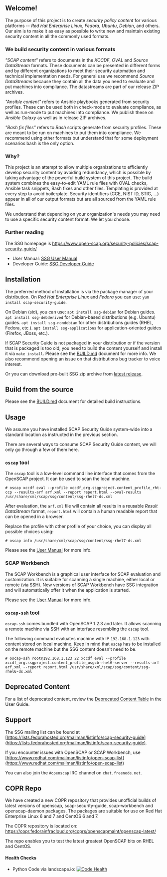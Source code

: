 ## Welcome!
The purpose of this project is to create *security policy content* for various
platforms -- *Red Hat Enterprise Linux*, *Fedora*, *Ubuntu*, *Debian*, and others.
Our aim is to make it as easy as possible to write new and maintain existing
security content in all the commonly used formats.

### We build security content in various formats

*"SCAP content"* refers to documents  in the *XCCDF*, *OVAL* and
*Source DataStream* formats.  These documents can be presented
in different forms and by different organizations to meet their security
automation and technical implementation needs.  For general use we
recommend *Source DataStreams* because they contain all the data you
need to evaluate and put machines into compliance. The datastreams are
part of our release ZIP archives.

*"Ansible content"* refers to Ansible playbooks generated from security
profiles.  These can be used both in check-mode to evaluate compliance,
as well as run-mode to put machines into compliance.  We publish these
on *Ansible Galaxy* as well as in release ZIP archives.

*"Bash fix files"* refers to *Bash* scripts generate from security
profiles.  These are meant to be run on machines to put them into
compliance.  We recommend using other formats but understand that for
some deployment scenarios bash is the only option.

### Why?

This project is an attempt to allow multiple organizations to
efficiently develop security content by avoiding redundancy, which is
possible by taking advantage of the powerful build system of this project.
The build system combines the easy-to-edit YAML rule files with OVAL checks,
Ansible task snippets, Bash fixes and other files. Templating is provided
at every step to avoid boilerplate. Security identifiers (CCE, NIST ID, STIG, ...)
appear in all of our output formats but are all sourced from the YAML rule files.

We understand that depending on your organization's needs you may need
to use a specific security content format. We let you choose.

### Further reading

The SSG homepage is https://www.open-scap.org/security-policies/scap-security-guide/

 * User Manual: [SSG User Manual](https://github.com/OpenSCAP/scap-security-guide/blob/master/docs/manual/user_guide.adoc)
 * Developer Guide: [SSG Developer Guide](https://github.com/OpenSCAP/scap-security-guide/blob/master/docs/manual/developer_guide.adoc)

## Installation
The preferred method of installation is via the package manager of your
distribution. On *Red Hat Enterprise Linux* and *Fedora* you can use:
`yum install scap-security-guide`.

On Debian (sid), you can use:
`apt install ssg-debian` for Debian guides.
`apt install ssg-debderived` for Debian-based distributions (e.g. Ubuntu) guides.
`apt install ssg-nondebian` for other distributions guides (RHEL, Fedora, etc.).
`apt install ssg-applications` for application-oriented guides (Firefox, JBoss, etc.).

If SCAP Security Guide is not packaged in your distribution or if the
version that is packaged is too old, you need to build the content yourself
and install it via `make install`. Please see the [BUILD.md](BUILD.md)
document for more info. We also recommend opening an issue on that distributions
bug tracker to voice interest.

Or you can download pre-built SSG zip archive from [latest release](https://github.com/OpenSCAP/scap-security-guide/releases/latest).

## Build from the source
Please see the [BUILD.md](BUILD.md) document for detailed build instructions.

## Usage
We assume you have installed SCAP Security Guide system-wide into a
standard location as instructed in the previous section.

There are several ways to consume SCAP Security Guide content, we will only
go through a few of them here.

### `oscap` tool
The `oscap` tool is a low-level command line interface that comes from
the OpenSCAP project. It can be used to scan the local machine.
```
# oscap xccdf eval --profile xccdf_org.ssgproject.content_profile_rht-ccp --results-arf arf.xml --report report.html --oval-results /usr/share/xml/scap/ssg/content/ssg-rhel7-ds.xml
```
After evaluation, the `arf.xml` file will contain all results in a reusable
*Result DataStream* format, `report.html` will contain a human readable
report that can be opened in a browser.

Replace the profile with other profile of your choice, you can display
all possible choices using:
```
# oscap info /usr/share/xml/scap/ssg/content/ssg-rhel7-ds.xml
```

Please see the [User Manual](https://static.open-scap.org/openscap-1.2/oscap_user_manual.html)
for more info.

### SCAP Workbench
The SCAP Workbench is a graphical user interface for SCAP evaluation and
customization. It is suitable for scanning a single machine, either local
or remote (via SSH). New versions of SCAP Workbench have SSG integration
and will automatically offer it when the application is started.

Please see the [User Manual](https://static.open-scap.org/scap-workbench-1.1/)
for more info.

### `oscap-ssh` tool
`oscap-ssh` comes bundled with OpenSCAP 1.2.3 and later. It allows scanning
a remote machine via SSH with an interface resembling the `oscap` tool.

The following command evaluates machine with IP `192.168.1.123` with content
stored on local machine. Keep in mind that `oscap` has to be installed on the
remote machine but the SSG content doesn't need to be.
```
# oscap-ssh root@192.168.1.123 22 xccdf eval --profile xccdf_org.ssgproject.content_profile_usgcb-rhel6-server --results-arf arf.xml --report report.html /usr/share/xml/scap/ssg/content/ssg-rhel6-ds.xml
```

## Deprecated Content

For a list of deprecated content, review the [Deprecated Content Table](https://github.com/OpenSCAP/scap-security-guide/blob/master/docs/manual/user_guide.adoc#deprecated-content)
in the User Guide.

## Support

The SSG mailing list can be found at [https://lists.fedorahosted.org/mailman/listinfo/scap-security-guide](https://lists.fedorahosted.org/mailman/listinfo/scap-security-guide).

If you encounter issues with OpenSCAP or SCAP Workbench, use [https://www.redhat.com/mailman/listinfo/open-scap-list](https://www.redhat.com/mailman/listinfo/open-scap-list)

You can also join the `#openscap` IRC channel on `chat.freenode.net`.

## COPR Repo

We have created a new COPR repository that provides unofficial builds of latest versions of openscap, scap-security-guide, scap-workbench and openscap-daemon packages. The packages are suitable for use on Red Hat Enterprise Linux 6 and 7 and CentOS 6 and 7.

The COPR repository is located on:
https://copr.fedorainfracloud.org/coprs/openscapmaint/openscap-latest/

The repo enables you to test the latest greatest OpenSCAP bits on RHEL and CentOS.

#### Health Checks
* Python Code via landscape.io: [![Code Health](https://landscape.io/github/OpenSCAP/scap-security-guide/master/landscape.png)](https://landscape.io/github/OpenSCAP/scap-security-guide/master)
